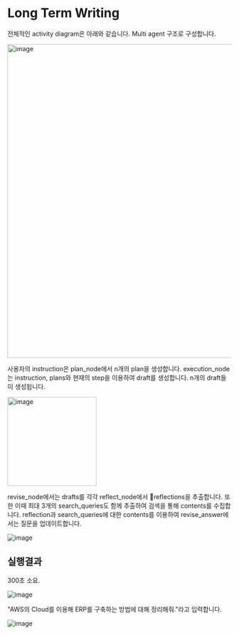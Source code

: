 # Long Term Writing

전체적인 activity diagram은 아래와 같습니다. Multi agent 구조로 구성합니다.

<img width="706" alt="image" src="https://github.com/user-attachments/assets/6fe65b1b-a591-4eae-af28-4b5d028774c5">

사용자의 instruction은 plan_node에서 n개의 plan을 생성합니다. execution_node는 instruction, plans와 현재의 step을 이용하여 draft를 생성합니다. n개의 draft들이 생성됩니다.

<img width="200" alt="image" src="https://github.com/user-attachments/assets/2020f67e-53bd-4d10-995d-d88c952f7f83">

revise_node에서는 drafts를 각각 reflect_node에서 reflections을 추출합니다. 또한 이때 최대 3개의 search_queries도 함께 추출하여 검색을 통해 contents를 수집합니다. reflection과 search_queries에 대한 contents를 이용하여 revise_answer에서는 질문을 업데이트합니다. 

![image](https://github.com/user-attachments/assets/be4efa7d-8e93-419e-a46c-2c0eb9f41400)


## 실행결과

300초 소요.

![image](https://github.com/user-attachments/assets/59f105f1-4777-471f-8416-5826c703f254)

"AWS의 Cloud를 이용해 ERP를 구축하는 방법에 대해 정리해줘."라고 입력합니다.

![image](https://github.com/user-attachments/assets/5ca3a6cd-fced-418d-b9e2-31842a3d6662)



